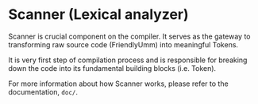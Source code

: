 # Scanner (Lexical analyzer)

Scanner is crucial component on the compiler. It serves as the gateway to transforming raw source code (FriendlyUmm) into meaningful Tokens.

It is very first step of compilation process and is responsible for breaking down the code into its fundamental building blocks (i.e. Token).

For more information about how Scanner works, please refer to the documentation, `doc/`.

